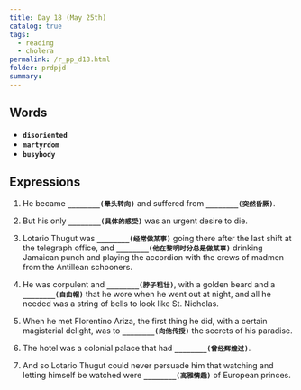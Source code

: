 ```yaml
---
title: Day 18 (May 25th)
catalog: true
tags: 
  - reading
  - cholera
permalink: /r_pp_d18.html
folder: prdpjd
summary: 
---
```


## Words

-   <b data-toggle="tooltip" data-original-title="{{site.data.glossary.disoriented}}">`disoriented`</b>
-   <b data-toggle="tooltip" data-original-title="{{site.data.glossary.martyrdom}}">`martyrdom`</b>
-   <b data-toggle="tooltip" data-original-title="{{site.data.glossary.busybody}}">`busybody`</b>


## Expressions

1.  He became <b data-toggle="tooltip" data-original-title="{{site.data.answers.18_a}}">`________(晕头转向)`</b> and suffered from <b data-toggle="tooltip" data-original-title="{{site.data.answers.18_a2}}">`________(突然昏厥)`</b>.

2.  But his only <b data-toggle="tooltip" data-original-title="{{site.data.answers.18_b}}">`________(具体的感受)`</b> was an urgent desire to die.

3.  Lotario Thugut was <b data-toggle="tooltip" data-original-title="{{site.data.answers.18_c}}">`________(经常做某事)`</b> going there after the last shift at the telegraph office, and <b data-toggle="tooltip" data-original-title="{{site.data.answers.18_c2}}">`________(他在黎明时分总是做某事)`</b> drinking Jamaican punch and playing the accordion with the crews of madmen from the Antillean schooners.

4.  He was corpulent and <b data-toggle="tooltip" data-original-title="{{site.data.answers.18_d}}">`________(脖子粗壮)`</b>, with a golden beard and a <b data-toggle="tooltip" data-original-title="{{site.data.answers.18_d2}}">`________(自由帽)`</b> that he wore when he went out at night, and all he needed was a string of bells to look like St. Nicholas.

5.  When he met Florentino Ariza, the first thing he did, with a certain magisterial delight, was to <b data-toggle="tooltip" data-original-title="{{site.data.answers.18_e}}">`________(向他传授)`</b> the secrets of his paradise.

6.  The hotel was a colonial palace that had <b data-toggle="tooltip" data-original-title="{{site.data.answers.18_f}}">`________(曾经辉煌过)`</b>.

7.  And so Lotario Thugut could never persuade him that watching and letting himself be watched were <b data-toggle="tooltip" data-original-title="{{site.data.answers.18_g}}">`________(高雅情趣)`</b> of European princes.


